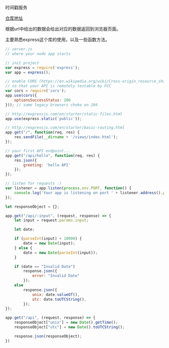 <!--
 * @Author: kok-s0s
 * @Date: 2021-09-13 00:28:44
 * @LastEditors: kok-s0s
 * @LastEditTime: 2021-09-13 00:33:43
 * @Description: Timestamp MicroservicePassed
-->

时间戳服务

[仓库地址](https://replit.com/@kok-s0s/boilerplate-project-timestamp)

根据url中给出的数据会给出对应的数据返回到浏览器页面。

主要熟悉express这个库的使用，以及一些函数方法。

```js
// server.js
// where your node app starts

// init project
var express = require('express');
var app = express();

// enable CORS (https://en.wikipedia.org/wiki/Cross-origin_resource_sharing)
// so that your API is remotely testable by FCC 
var cors = require('cors');
app.use(cors({
    optionsSuccessStatus: 200
})); // some legacy browsers choke on 204

// http://expressjs.com/en/starter/static-files.html
app.use(express.static('public'));

// http://expressjs.com/en/starter/basic-routing.html
app.get("/", function(req, res) {
    res.sendFile(__dirname + '/views/index.html');
});

// your first API endpoint... 
app.get("/api/hello", function(req, res) {
    res.json({
        greeting: 'hello API'
    });
});

// listen for requests :)
var listener = app.listen(process.env.PORT, function() {
    console.log('Your app is listening on port ' + listener.address().port);
});

let responseObject = {};

app.get("/api/:input", (request, response) => {
    let input = request.params.input;

    let date;

    if (parseInt(input) < 10000) {
        date = new Date(input);
    } else {
        date = new Date(parseInt(input));
    }

    if (date == "Invalid Date")
        response.json({
            error: "Invalid Date"
        });
    else
        response.json({
            unix: date.valueOf(),
            utc: date.toUTCString(),
        });
});

app.get("/api", (request, response) => {
    responseObject["unix"] = new Date().getTime();
    responseObject["utc"] = new Date().toUTCString();

    response.json(responseObject);
})
```
